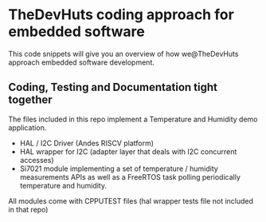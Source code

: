 # TheDevHuts coding approach for embedded software

This code snippets will give you an overview of how we@TheDevHuts approach embedded software development.
## Coding, Testing and Documentation tight together

The files included in this repo implement a Temperature and Humidity demo application.
- HAL / I2C Driver (Andes RISCV platform)
- HAL wrapper for I2C (adapter layer that deals with I2C concurrent accesses)
- Si7021 module implementing a set of temperature / humidity measurements APIs as well as a FreeRTOS task polling periodically temperature and humidity.

All modules come with CPPUTEST files (hal wrapper tests file not included in that repo)
